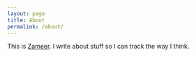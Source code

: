 ```yaml
---
layout: page
title: About
permalink: /about/
---
```


This is [Zameer](http://blogx.nerdspal.com/hello-world/). I write about stuff so I can track the way I think.
